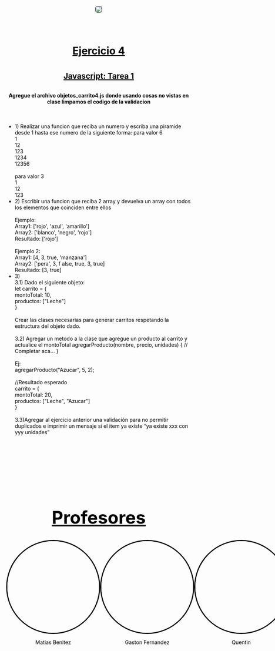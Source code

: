 <div style="display: flex; flex-direction: column; align-items: center;">
<img src="https://drive.google.com/uc?export=view&id=1QdVq3T3Ab1LW68y3YzaZ5LyemsJ0glon" style="border-radius: 30%; margin-bottom: 3rem; border: 1px solid black">
</div>
<div style="text-align: center">
    <h1 style="color: black; text-decoration: underline">Ejercicio 4<h1>
    <h2 style="color: black; text-decoration: underline; margin-bottom: 2rem"> Javascript: Tarea 1<h2>
</div>

<h4 style="text-align: center; color: black">Agregue el archivo objetos_carrito4.js donde usando cosas no vistas en clase limpamos el codigo de la validacion</h4>

<br>
<div style="text-align: left; color: black">
    <ul>
        <li>1) Realizar una funcion que reciba un numero y escriba una piramide desde 1 hasta ese numero de la siguiente forma:
        para valor 6<br>
        1<br>
        12<br>
        123<br>
        1234<br>
        12356<br>
        <br>
        para valor 3<br>
        1<br>
        12<br>
        123<br></li>
        <li>2) Escribir una funcion que reciba 2 array y devuelva un array con todos los elementos que coinciden entre ellos
        <br>
        <br>
        Ejemplo:<br>
        Array1: ['rojo', 'azul', 'amarillo']<br>
        Array2: ['blanco', 'negro', 'rojo']<br>
        Resultado: ['rojo']
        <br>
        <br>
        Ejemplo 2:<br>
        Array1: [4, 3, true, 'manzana']<br>
        Array2: ['pera', 3, f alse, true, 3, true]<br>
        Resultado: [3, true]</li>
        <li>3)<br>
            3.1) Dado el siguiente objeto:<br>
            let carrito = {<br>
                montoTotal: 10,<br>
                productos: ["Leche"]<br>
            }<br>
            <br>
            Crear las clases necesarias para generar carritos respetando la estructura del objeto dado.
            <br>
            <br>
            3.2) Agregar un metodo a la clase que agregue un producto al carrito y actualice el montoTotal
            agregarProducto(nombre, precio, unidades) {
                // Completar aca...
            }
            <br>
            <br>
            Ej:<br>
            agregarProducto("Azucar", 5, 2);<br>
            <br>
            //Resultado esperado<br>
            carrito = {<br>
                montoTotal: 20,<br>
                productos: ["Leche", "Azucar"]<br>
            }
            <br>
            <br>
            3.3)Agregar al ejercicio anterior una validación para no permitir duplicados e imprimir un mensaje si el item ya existe “ya existe xxx con yyy unidades”</li>
        <br>
        <br>
    </ul>
<div style="text-align: center; font-size: 24px">
    <h1 style="text-decoration: underline; color: black;  margin-top: 10rem">Profesores</h1>
</div>
<div style="display: flex; align-items: center; justify-content: space-around">
    <div style="display: flex; flex-direction: column; align-items: center; color: black">
        <img src="https://drive.google.com/uc?export=view&id=11H-HDPnfVEHkfFkrvcu3_bZ9xe7l4LbL" style="border-radius: 50%; width: 250px; border: 3px solid black; float: left">
        <p>Matias Benitez</p>
    </div>
    <div style="display: flex; flex-direction: column; align-items: center; color: black">
        <img src="https://drive.google.com/uc?export=view&id=1pvskPTgdJCVSDNIb9War8eYfQUnfWI15" style="border-radius: 50%; width: 250px; border: 3px solid black; float: rigth">
        <p>Gaston Fernandez</p>
    </div>
        <div style="display: flex; flex-direction: column; align-items: center; color: black">
        <img src="https://drive.google.com/uc?export=view&id=1sCYth4XEvx0Efa__jjHdx3PtDZYTR-Cu" style="border-radius: 50%; width: 250px; border: 3px solid black; float: rigth">
        <p>Quentin</p>
    </div>
</div>